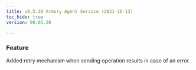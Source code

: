 ```yaml
---
title: v0.5.30 Armory Agent Service (2021-10-13)
toc_hide: true
version: 00.05.30

---
```


### Feature
Added retry mechanism when sending operation results in case of an error.

